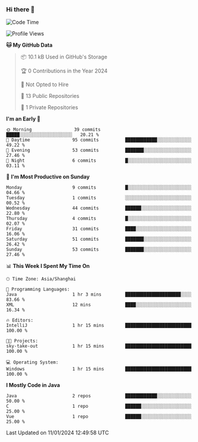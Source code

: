 ### Hi there 👋
<!--START_SECTION:waka-->
![Code Time](http://img.shields.io/badge/Code%20Time-161%20hrs-blue)

![Profile Views](http://img.shields.io/badge/Profile%20Views-0-blue)

**🐱 My GitHub Data** 

> 📦 10.1 kB Used in GitHub's Storage 
 > 
> 🏆 0 Contributions in the Year 2024
 > 
> 🚫 Not Opted to Hire
 > 
> 📜 13 Public Repositories 
 > 
> 🔑 1 Private Repositories 
 > 
**I'm an Early 🐤** 

```text
🌞 Morning                39 commits          █████░░░░░░░░░░░░░░░░░░░░   20.21 % 
🌆 Daytime                95 commits          ████████████░░░░░░░░░░░░░   49.22 % 
🌃 Evening                53 commits          ███████░░░░░░░░░░░░░░░░░░   27.46 % 
🌙 Night                  6 commits           █░░░░░░░░░░░░░░░░░░░░░░░░   03.11 % 
```
📅 **I'm Most Productive on Sunday** 

```text
Monday                   9 commits           █░░░░░░░░░░░░░░░░░░░░░░░░   04.66 % 
Tuesday                  1 commits           ░░░░░░░░░░░░░░░░░░░░░░░░░   00.52 % 
Wednesday                44 commits          ██████░░░░░░░░░░░░░░░░░░░   22.80 % 
Thursday                 4 commits           █░░░░░░░░░░░░░░░░░░░░░░░░   02.07 % 
Friday                   31 commits          ████░░░░░░░░░░░░░░░░░░░░░   16.06 % 
Saturday                 51 commits          ███████░░░░░░░░░░░░░░░░░░   26.42 % 
Sunday                   53 commits          ███████░░░░░░░░░░░░░░░░░░   27.46 % 
```


📊 **This Week I Spent My Time On** 

```text
🕑︎ Time Zone: Asia/Shanghai

💬 Programming Languages: 
Java                     1 hr 3 mins         █████████████████████░░░░   83.66 % 
XML                      12 mins             ████░░░░░░░░░░░░░░░░░░░░░   16.34 % 

🔥 Editors: 
IntelliJ                 1 hr 15 mins        █████████████████████████   100.00 % 

🐱‍💻 Projects: 
sky-take-out             1 hr 15 mins        █████████████████████████   100.00 % 

💻 Operating System: 
Windows                  1 hr 15 mins        █████████████████████████   100.00 % 
```

**I Mostly Code in Java** 

```text
Java                     2 repos             ████████████░░░░░░░░░░░░░   50.00 % 
C                        1 repo              ██████░░░░░░░░░░░░░░░░░░░   25.00 % 
Vue                      1 repo              ██████░░░░░░░░░░░░░░░░░░░   25.00 % 
```




 Last Updated on 11/01/2024 12:49:58 UTC
<!--END_SECTION:waka-->
<!--
**0Cherish/0Cherish** is a ✨ _special_ ✨ repository because its `README.md` (this file) appears on your GitHub profile.

Here are some ideas to get you started:

- 🔭 I’m currently working on ...
- 🌱 I’m currently learning ...
- 👯 I’m looking to collaborate on ...
- 🤔 I’m looking for help with ...
- 💬 Ask me about ...
- 📫 How to reach me: ...
- 😄 Pronouns: ...
- ⚡ Fun fact: ...
-->
